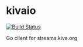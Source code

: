 kivaio
======

[![Build Status](https://travis-ci.org/st3v/kivaio.svg?branch=master)](https://travis-ci.org/st3v/kivaio)

Go client for streams.kiva.org
